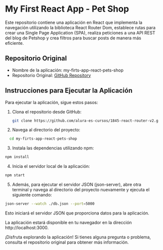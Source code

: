 # My First React App - Pet Shop

Este repositorio contiene una aplicación en React que implementa la navegación utilizando la biblioteca React Router Dom, establece rutas para crear una Single Page Application (SPA), realiza peticiones a una API REST del blog de Petshop y crea filtros para buscar posts de manera más eficiente.

## Repositorio Original

- Nombre de la aplicación: my-firts-app-react-pets-shop
- Repositorio Original: [GitHub Repository](https://github.com/alura-es-cursos/1845-react-router-v2.git)

## Instrucciones para Ejecutar la Aplicación

Para ejecutar la aplicación, sigue estos pasos:

1. Clona el repositorio desde GitHub:

   ```bash
   git clone https://github.com/alura-es-cursos/1845-react-router-v2.git my-firts-app-react-pets-shop

2. Navega al directorio del proyecto:

```bash
  cd my-firts-app-react-pets-shop
```

3. Instala las dependencias utilizando npm:
```bash
npm install
```

4. Inicia el servidor local de la aplicación:
```bash
npm start
```
5. Además, para ejecutar el servidor JSON (json-server), abre otra terminal y navega al directorio del proyecto nuevamente y ejecuta el siguiente comando:
```bash
json-server --watch ./db.json --port=5000
```

Esto iniciará el servidor JSON que proporciona datos para la aplicación.

La aplicación estará disponible en tu navegador en la dirección http://localhost:3000.

¡Disfruta explorando la aplicación! Si tienes alguna pregunta o problema, consulta el repositorio original para obtener más información.
